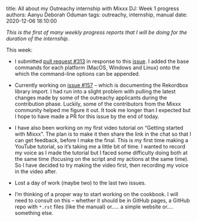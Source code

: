 title: All about my Outreachy internship with Mixxx DJ: Week 1 progress
authors: Aanyu Deborah Oduman
tags: outreachy, internship, manual
date: 2020-12-06 18:10:00

_This is the first of many weekly progress reports that I will be doing for the duration of the internship_.

This week:

* I submitted [pull request #313](https://github.com/mixxxdj/manual/pull/313#pullrequestreview-543022384) in response to this [issue](https://github.com//issues/272). I added the base commands for each platform (MacOS, Windows and Linux) onto the which the command-line options can be appended.

* Currently working on [issue #157](https://github.com/mixxxdj/manual/issues/157) – which is documenting the Rekordbox library import. I had run into a slight problem with pulling the latest changes made by some of the outreachy applicants during the contribution phase. Luckily, some of the contributors from the Mixxx community helped me figure it out. It took me longer than I expected but I hope to have made a PR for this issue by the end of today.

* I have also been working on my first video tutorial on “Getting started with Mixxx”. The plan is to make it then share the link in the chat so that I can get feedback, before I make the final. This is my first time making a YouTube tutorial, so it’s taking me a little bit of time. I wanted to record my voice as I made the tutorial but I faced some difficulty doing both at the same time (focusing on the script and my actions at the same time). So I have decided to try making the video first, then recording my voice in the video after.

* Lost a day of work (maybe two) to the last two issues.

* I’m thinking of a proper way to start working on the cookbook. I will need to consult on this – whether it should be in GitHub pages, a GitHub repo with `*.rst` files (like the manual) or….. a simple website or…. something else.
